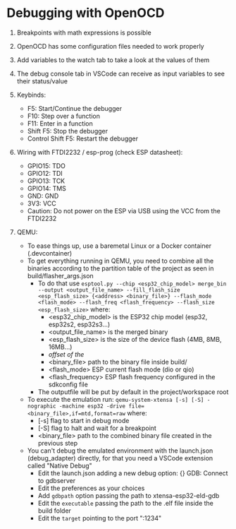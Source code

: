 # Debugging with OpenOCD

1. Breakpoints with math expressions is possible
2. OpenOCD has some configuration files needed to work properly
3. Add variables to the watch tab to take a look at the values of them
4. The debug console tab in VSCode can receive as input variables to see their status/value

5. Keybinds:
    - F5: Start/Continue the debugger
    - F10: Step over a function
    - F11: Enter in a function
    - Shift F5: Stop the debugger
    - Control Shift F5: Restart the debugger

6. Wiring with FTDI2232 / esp-prog (check ESP datasheet):
    - GPIO15: TDO
    - GPIO12: TDI
    - GPIO13: TCK
    - GPIO14: TMS
    - GND: GND
    - 3V3: VCC
    - Caution: Do not power on the ESP via USB using the VCC from the FTDI2232

7. QEMU:
    - To ease things up, use a baremetal Linux or a Docker container (.devcontainer)
    - To get everything running in QEMU, you need to combine all the binaries according to the partition table of the project as seen in build/flasher_args.json
        - To do that use `esptool.py --chip <esp32_chip_model> merge_bin --output <output_file_name> --fill_flash_size <esp_flash_size> {<address> <binary_file>} --flash_mode <flash_mode> --flash_freq <flash_frequency> --flash_size <esp_flash_size>` where:
            - <esp32_chip_model> is the ESP32 chip model (esp32, esp32s2, esp32s3...)
            - <output_file_name> is the merged binary
            - <esp_flash_size> is the size of the device flash (4MB, 8MB, 16MB...)
            - <address> offset of the <binary_file>
            - <binary_file> path to the binary file inside build/
            - <flash_mode> ESP current flash mode (dio or qio)
            - <flash_frequency> ESP flash frequency configured in the sdkconfig file
        - The outputfile will be put by default in the project/workspace root
    - To execute the emulation run: `qemu-system-xtensa [-s] [-S] -nographic -machine esp32 -drive file=<binary_file>,if=mtd,format=raw` where:
        - [-s] flag to start in debug mode
        - [-S] flag to halt and wait for a breakpoint
        - <binary_file> path to the combined binary file created in the previous step
    - You can't debug the emulated environment with the launch.json (debug_adapter) directly, for that you need a VSCode extension called "Native Debug"
        - Edit the launch.json adding a new debug option: {} GDB: Connect to gdbserver
        - Edit the preferences as your choices
        - Add `gdbpath` option passing the path to xtensa-esp32-eld-gdb
        - Edit the `executable` passing the path to the .elf file inside the build folder
        - Edit the `target` pointing to the port ":1234"
